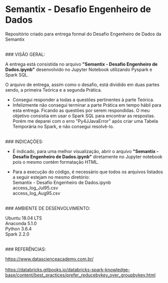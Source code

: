 # Semantix - Desafio Engenheiro de Dados
Repositório criado para entrega formal do Desafio Engenheiro de Dados da Semantix

 <br/>
### VISÃO GERAL:

A entrega está consistida no arquivo **"Semantix - Desafio Engenheiro de Dados.ipynb"** desenvolvido no Jupyter Notebook utilizando Pyspark e Spark SQL.

O arquivo de entrega, assim como o desafio, está dividido em duas partes sendo, a primeira Teórica e a segunda Prática.

- Consegui responder a todas a questões pertinentes à parte Teórica.
- Infelizmente não consegui terminar a parte Prática em tempo hábil para esta entrega. Ficando as questões por serem respondidas.
O meu objetivo consistia em usar o Spark SQL para encontrar as respostas. Porém me deparei com o erro "Py4JJavaError" após criar uma Tabela Temporária no Spark, e não consegui resolvê-lo.

 <br/>
### INDICAÇÕES:

- É indicado, para uma melhor visualização, abrir o arquivo **"Semantix - Desafio Engenheiro de Dados.ipynb"** diretamente no Jupyter notebook pois o mesmo contém formatação HTML.

 - Para a execução do código, é necessário que todos os arquivos listados a seguir estejam no mesmo diretório: <br/>
Semantix - Desafio Engenheiro de Dados.ipynb <br/>
access_log_Jul95.csv <br/>
access_log_Aug95.csv <br/>

 <br/>
### AMBIENTE DE DESENVOLVIMENTO:

Ubuntu 18.04 LTS <br/>
Anaconda 5.1.0 <br/>
Python 3.6.4 <br/>
Spark 2.2.0 <br/>


 <br/>
### REFERÊNCIAS:

https://www.datascienceacademy.com.br/ <br/>
 <br/>
https://databricks.gitbooks.io/databricks-spark-knowledge-base/content/best_practices/prefer_reducebykey_over_groupbykey.html
